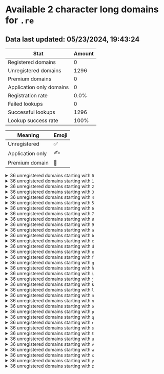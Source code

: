 # Available 2 character long domains for `.re`

## Data last updated: 05/23/2024, 19:43:24

|Stat|Amount|
|--|--|
|Registered domains|0|
|Unregistered domains|1296|
|Premium domains|0|
|Application only domains|0|
|Registration rate|0.0%|
|Failed lookups|0|
|Successful lookups|1296|
|Lookup success rate|100%|


|Meaning|Emoji|
|--|--|
|Unregistered|:white_check_mark:|
|Application only|:writing_hand:|
|Premium domain|:gem:|

<details>
<summary>36 unregistered domains starting with <bold><code>0</code></bold></summary>

|Type|Domain|
|--|--|
|:white_check_mark:|`00.re`|
|:white_check_mark:|`01.re`|
|:white_check_mark:|`02.re`|
|:white_check_mark:|`03.re`|
|:white_check_mark:|`04.re`|
|:white_check_mark:|`05.re`|
|:white_check_mark:|`06.re`|
|:white_check_mark:|`07.re`|
|:white_check_mark:|`08.re`|
|:white_check_mark:|`09.re`|
|:white_check_mark:|`0a.re`|
|:white_check_mark:|`0b.re`|
|:white_check_mark:|`0c.re`|
|:white_check_mark:|`0d.re`|
|:white_check_mark:|`0e.re`|
|:white_check_mark:|`0f.re`|
|:white_check_mark:|`0g.re`|
|:white_check_mark:|`0h.re`|
|:white_check_mark:|`0i.re`|
|:white_check_mark:|`0j.re`|
|:white_check_mark:|`0k.re`|
|:white_check_mark:|`0l.re`|
|:white_check_mark:|`0m.re`|
|:white_check_mark:|`0n.re`|
|:white_check_mark:|`0o.re`|
|:white_check_mark:|`0p.re`|
|:white_check_mark:|`0q.re`|
|:white_check_mark:|`0r.re`|
|:white_check_mark:|`0s.re`|
|:white_check_mark:|`0t.re`|
|:white_check_mark:|`0u.re`|
|:white_check_mark:|`0v.re`|
|:white_check_mark:|`0w.re`|
|:white_check_mark:|`0x.re`|
|:white_check_mark:|`0y.re`|
|:white_check_mark:|`0z.re`|
</details>
<details>
<summary>36 unregistered domains starting with <bold><code>1</code></bold></summary>

|Type|Domain|
|--|--|
|:white_check_mark:|`10.re`|
|:white_check_mark:|`11.re`|
|:white_check_mark:|`12.re`|
|:white_check_mark:|`13.re`|
|:white_check_mark:|`14.re`|
|:white_check_mark:|`15.re`|
|:white_check_mark:|`16.re`|
|:white_check_mark:|`17.re`|
|:white_check_mark:|`18.re`|
|:white_check_mark:|`19.re`|
|:white_check_mark:|`1a.re`|
|:white_check_mark:|`1b.re`|
|:white_check_mark:|`1c.re`|
|:white_check_mark:|`1d.re`|
|:white_check_mark:|`1e.re`|
|:white_check_mark:|`1f.re`|
|:white_check_mark:|`1g.re`|
|:white_check_mark:|`1h.re`|
|:white_check_mark:|`1i.re`|
|:white_check_mark:|`1j.re`|
|:white_check_mark:|`1k.re`|
|:white_check_mark:|`1l.re`|
|:white_check_mark:|`1m.re`|
|:white_check_mark:|`1n.re`|
|:white_check_mark:|`1o.re`|
|:white_check_mark:|`1p.re`|
|:white_check_mark:|`1q.re`|
|:white_check_mark:|`1r.re`|
|:white_check_mark:|`1s.re`|
|:white_check_mark:|`1t.re`|
|:white_check_mark:|`1u.re`|
|:white_check_mark:|`1v.re`|
|:white_check_mark:|`1w.re`|
|:white_check_mark:|`1x.re`|
|:white_check_mark:|`1y.re`|
|:white_check_mark:|`1z.re`|
</details>
<details>
<summary>36 unregistered domains starting with <bold><code>2</code></bold></summary>

|Type|Domain|
|--|--|
|:white_check_mark:|`20.re`|
|:white_check_mark:|`21.re`|
|:white_check_mark:|`22.re`|
|:white_check_mark:|`23.re`|
|:white_check_mark:|`24.re`|
|:white_check_mark:|`25.re`|
|:white_check_mark:|`26.re`|
|:white_check_mark:|`27.re`|
|:white_check_mark:|`28.re`|
|:white_check_mark:|`29.re`|
|:white_check_mark:|`2a.re`|
|:white_check_mark:|`2b.re`|
|:white_check_mark:|`2c.re`|
|:white_check_mark:|`2d.re`|
|:white_check_mark:|`2e.re`|
|:white_check_mark:|`2f.re`|
|:white_check_mark:|`2g.re`|
|:white_check_mark:|`2h.re`|
|:white_check_mark:|`2i.re`|
|:white_check_mark:|`2j.re`|
|:white_check_mark:|`2k.re`|
|:white_check_mark:|`2l.re`|
|:white_check_mark:|`2m.re`|
|:white_check_mark:|`2n.re`|
|:white_check_mark:|`2o.re`|
|:white_check_mark:|`2p.re`|
|:white_check_mark:|`2q.re`|
|:white_check_mark:|`2r.re`|
|:white_check_mark:|`2s.re`|
|:white_check_mark:|`2t.re`|
|:white_check_mark:|`2u.re`|
|:white_check_mark:|`2v.re`|
|:white_check_mark:|`2w.re`|
|:white_check_mark:|`2x.re`|
|:white_check_mark:|`2y.re`|
|:white_check_mark:|`2z.re`|
</details>
<details>
<summary>36 unregistered domains starting with <bold><code>3</code></bold></summary>

|Type|Domain|
|--|--|
|:white_check_mark:|`30.re`|
|:white_check_mark:|`31.re`|
|:white_check_mark:|`32.re`|
|:white_check_mark:|`33.re`|
|:white_check_mark:|`34.re`|
|:white_check_mark:|`35.re`|
|:white_check_mark:|`36.re`|
|:white_check_mark:|`37.re`|
|:white_check_mark:|`38.re`|
|:white_check_mark:|`39.re`|
|:white_check_mark:|`3a.re`|
|:white_check_mark:|`3b.re`|
|:white_check_mark:|`3c.re`|
|:white_check_mark:|`3d.re`|
|:white_check_mark:|`3e.re`|
|:white_check_mark:|`3f.re`|
|:white_check_mark:|`3g.re`|
|:white_check_mark:|`3h.re`|
|:white_check_mark:|`3i.re`|
|:white_check_mark:|`3j.re`|
|:white_check_mark:|`3k.re`|
|:white_check_mark:|`3l.re`|
|:white_check_mark:|`3m.re`|
|:white_check_mark:|`3n.re`|
|:white_check_mark:|`3o.re`|
|:white_check_mark:|`3p.re`|
|:white_check_mark:|`3q.re`|
|:white_check_mark:|`3r.re`|
|:white_check_mark:|`3s.re`|
|:white_check_mark:|`3t.re`|
|:white_check_mark:|`3u.re`|
|:white_check_mark:|`3v.re`|
|:white_check_mark:|`3w.re`|
|:white_check_mark:|`3x.re`|
|:white_check_mark:|`3y.re`|
|:white_check_mark:|`3z.re`|
</details>
<details>
<summary>36 unregistered domains starting with <bold><code>4</code></bold></summary>

|Type|Domain|
|--|--|
|:white_check_mark:|`40.re`|
|:white_check_mark:|`41.re`|
|:white_check_mark:|`42.re`|
|:white_check_mark:|`43.re`|
|:white_check_mark:|`44.re`|
|:white_check_mark:|`45.re`|
|:white_check_mark:|`46.re`|
|:white_check_mark:|`47.re`|
|:white_check_mark:|`48.re`|
|:white_check_mark:|`49.re`|
|:white_check_mark:|`4a.re`|
|:white_check_mark:|`4b.re`|
|:white_check_mark:|`4c.re`|
|:white_check_mark:|`4d.re`|
|:white_check_mark:|`4e.re`|
|:white_check_mark:|`4f.re`|
|:white_check_mark:|`4g.re`|
|:white_check_mark:|`4h.re`|
|:white_check_mark:|`4i.re`|
|:white_check_mark:|`4j.re`|
|:white_check_mark:|`4k.re`|
|:white_check_mark:|`4l.re`|
|:white_check_mark:|`4m.re`|
|:white_check_mark:|`4n.re`|
|:white_check_mark:|`4o.re`|
|:white_check_mark:|`4p.re`|
|:white_check_mark:|`4q.re`|
|:white_check_mark:|`4r.re`|
|:white_check_mark:|`4s.re`|
|:white_check_mark:|`4t.re`|
|:white_check_mark:|`4u.re`|
|:white_check_mark:|`4v.re`|
|:white_check_mark:|`4w.re`|
|:white_check_mark:|`4x.re`|
|:white_check_mark:|`4y.re`|
|:white_check_mark:|`4z.re`|
</details>
<details>
<summary>36 unregistered domains starting with <bold><code>5</code></bold></summary>

|Type|Domain|
|--|--|
|:white_check_mark:|`50.re`|
|:white_check_mark:|`51.re`|
|:white_check_mark:|`52.re`|
|:white_check_mark:|`53.re`|
|:white_check_mark:|`54.re`|
|:white_check_mark:|`55.re`|
|:white_check_mark:|`56.re`|
|:white_check_mark:|`57.re`|
|:white_check_mark:|`58.re`|
|:white_check_mark:|`59.re`|
|:white_check_mark:|`5a.re`|
|:white_check_mark:|`5b.re`|
|:white_check_mark:|`5c.re`|
|:white_check_mark:|`5d.re`|
|:white_check_mark:|`5e.re`|
|:white_check_mark:|`5f.re`|
|:white_check_mark:|`5g.re`|
|:white_check_mark:|`5h.re`|
|:white_check_mark:|`5i.re`|
|:white_check_mark:|`5j.re`|
|:white_check_mark:|`5k.re`|
|:white_check_mark:|`5l.re`|
|:white_check_mark:|`5m.re`|
|:white_check_mark:|`5n.re`|
|:white_check_mark:|`5o.re`|
|:white_check_mark:|`5p.re`|
|:white_check_mark:|`5q.re`|
|:white_check_mark:|`5r.re`|
|:white_check_mark:|`5s.re`|
|:white_check_mark:|`5t.re`|
|:white_check_mark:|`5u.re`|
|:white_check_mark:|`5v.re`|
|:white_check_mark:|`5w.re`|
|:white_check_mark:|`5x.re`|
|:white_check_mark:|`5y.re`|
|:white_check_mark:|`5z.re`|
</details>
<details>
<summary>36 unregistered domains starting with <bold><code>6</code></bold></summary>

|Type|Domain|
|--|--|
|:white_check_mark:|`60.re`|
|:white_check_mark:|`61.re`|
|:white_check_mark:|`62.re`|
|:white_check_mark:|`63.re`|
|:white_check_mark:|`64.re`|
|:white_check_mark:|`65.re`|
|:white_check_mark:|`66.re`|
|:white_check_mark:|`67.re`|
|:white_check_mark:|`68.re`|
|:white_check_mark:|`69.re`|
|:white_check_mark:|`6a.re`|
|:white_check_mark:|`6b.re`|
|:white_check_mark:|`6c.re`|
|:white_check_mark:|`6d.re`|
|:white_check_mark:|`6e.re`|
|:white_check_mark:|`6f.re`|
|:white_check_mark:|`6g.re`|
|:white_check_mark:|`6h.re`|
|:white_check_mark:|`6i.re`|
|:white_check_mark:|`6j.re`|
|:white_check_mark:|`6k.re`|
|:white_check_mark:|`6l.re`|
|:white_check_mark:|`6m.re`|
|:white_check_mark:|`6n.re`|
|:white_check_mark:|`6o.re`|
|:white_check_mark:|`6p.re`|
|:white_check_mark:|`6q.re`|
|:white_check_mark:|`6r.re`|
|:white_check_mark:|`6s.re`|
|:white_check_mark:|`6t.re`|
|:white_check_mark:|`6u.re`|
|:white_check_mark:|`6v.re`|
|:white_check_mark:|`6w.re`|
|:white_check_mark:|`6x.re`|
|:white_check_mark:|`6y.re`|
|:white_check_mark:|`6z.re`|
</details>
<details>
<summary>36 unregistered domains starting with <bold><code>7</code></bold></summary>

|Type|Domain|
|--|--|
|:white_check_mark:|`70.re`|
|:white_check_mark:|`71.re`|
|:white_check_mark:|`72.re`|
|:white_check_mark:|`73.re`|
|:white_check_mark:|`74.re`|
|:white_check_mark:|`75.re`|
|:white_check_mark:|`76.re`|
|:white_check_mark:|`77.re`|
|:white_check_mark:|`78.re`|
|:white_check_mark:|`79.re`|
|:white_check_mark:|`7a.re`|
|:white_check_mark:|`7b.re`|
|:white_check_mark:|`7c.re`|
|:white_check_mark:|`7d.re`|
|:white_check_mark:|`7e.re`|
|:white_check_mark:|`7f.re`|
|:white_check_mark:|`7g.re`|
|:white_check_mark:|`7h.re`|
|:white_check_mark:|`7i.re`|
|:white_check_mark:|`7j.re`|
|:white_check_mark:|`7k.re`|
|:white_check_mark:|`7l.re`|
|:white_check_mark:|`7m.re`|
|:white_check_mark:|`7n.re`|
|:white_check_mark:|`7o.re`|
|:white_check_mark:|`7p.re`|
|:white_check_mark:|`7q.re`|
|:white_check_mark:|`7r.re`|
|:white_check_mark:|`7s.re`|
|:white_check_mark:|`7t.re`|
|:white_check_mark:|`7u.re`|
|:white_check_mark:|`7v.re`|
|:white_check_mark:|`7w.re`|
|:white_check_mark:|`7x.re`|
|:white_check_mark:|`7y.re`|
|:white_check_mark:|`7z.re`|
</details>
<details>
<summary>36 unregistered domains starting with <bold><code>8</code></bold></summary>

|Type|Domain|
|--|--|
|:white_check_mark:|`80.re`|
|:white_check_mark:|`81.re`|
|:white_check_mark:|`82.re`|
|:white_check_mark:|`83.re`|
|:white_check_mark:|`84.re`|
|:white_check_mark:|`85.re`|
|:white_check_mark:|`86.re`|
|:white_check_mark:|`87.re`|
|:white_check_mark:|`88.re`|
|:white_check_mark:|`89.re`|
|:white_check_mark:|`8a.re`|
|:white_check_mark:|`8b.re`|
|:white_check_mark:|`8c.re`|
|:white_check_mark:|`8d.re`|
|:white_check_mark:|`8e.re`|
|:white_check_mark:|`8f.re`|
|:white_check_mark:|`8g.re`|
|:white_check_mark:|`8h.re`|
|:white_check_mark:|`8i.re`|
|:white_check_mark:|`8j.re`|
|:white_check_mark:|`8k.re`|
|:white_check_mark:|`8l.re`|
|:white_check_mark:|`8m.re`|
|:white_check_mark:|`8n.re`|
|:white_check_mark:|`8o.re`|
|:white_check_mark:|`8p.re`|
|:white_check_mark:|`8q.re`|
|:white_check_mark:|`8r.re`|
|:white_check_mark:|`8s.re`|
|:white_check_mark:|`8t.re`|
|:white_check_mark:|`8u.re`|
|:white_check_mark:|`8v.re`|
|:white_check_mark:|`8w.re`|
|:white_check_mark:|`8x.re`|
|:white_check_mark:|`8y.re`|
|:white_check_mark:|`8z.re`|
</details>
<details>
<summary>36 unregistered domains starting with <bold><code>9</code></bold></summary>

|Type|Domain|
|--|--|
|:white_check_mark:|`90.re`|
|:white_check_mark:|`91.re`|
|:white_check_mark:|`92.re`|
|:white_check_mark:|`93.re`|
|:white_check_mark:|`94.re`|
|:white_check_mark:|`95.re`|
|:white_check_mark:|`96.re`|
|:white_check_mark:|`97.re`|
|:white_check_mark:|`98.re`|
|:white_check_mark:|`99.re`|
|:white_check_mark:|`9a.re`|
|:white_check_mark:|`9b.re`|
|:white_check_mark:|`9c.re`|
|:white_check_mark:|`9d.re`|
|:white_check_mark:|`9e.re`|
|:white_check_mark:|`9f.re`|
|:white_check_mark:|`9g.re`|
|:white_check_mark:|`9h.re`|
|:white_check_mark:|`9i.re`|
|:white_check_mark:|`9j.re`|
|:white_check_mark:|`9k.re`|
|:white_check_mark:|`9l.re`|
|:white_check_mark:|`9m.re`|
|:white_check_mark:|`9n.re`|
|:white_check_mark:|`9o.re`|
|:white_check_mark:|`9p.re`|
|:white_check_mark:|`9q.re`|
|:white_check_mark:|`9r.re`|
|:white_check_mark:|`9s.re`|
|:white_check_mark:|`9t.re`|
|:white_check_mark:|`9u.re`|
|:white_check_mark:|`9v.re`|
|:white_check_mark:|`9w.re`|
|:white_check_mark:|`9x.re`|
|:white_check_mark:|`9y.re`|
|:white_check_mark:|`9z.re`|
</details>
<details>
<summary>36 unregistered domains starting with <bold><code>a</code></bold></summary>

|Type|Domain|
|--|--|
|:white_check_mark:|`a0.re`|
|:white_check_mark:|`a1.re`|
|:white_check_mark:|`a2.re`|
|:white_check_mark:|`a3.re`|
|:white_check_mark:|`a4.re`|
|:white_check_mark:|`a5.re`|
|:white_check_mark:|`a6.re`|
|:white_check_mark:|`a7.re`|
|:white_check_mark:|`a8.re`|
|:white_check_mark:|`a9.re`|
|:white_check_mark:|`aa.re`|
|:white_check_mark:|`ab.re`|
|:white_check_mark:|`ac.re`|
|:white_check_mark:|`ad.re`|
|:white_check_mark:|`ae.re`|
|:white_check_mark:|`af.re`|
|:white_check_mark:|`ag.re`|
|:white_check_mark:|`ah.re`|
|:white_check_mark:|`ai.re`|
|:white_check_mark:|`aj.re`|
|:white_check_mark:|`ak.re`|
|:white_check_mark:|`al.re`|
|:white_check_mark:|`am.re`|
|:white_check_mark:|`an.re`|
|:white_check_mark:|`ao.re`|
|:white_check_mark:|`ap.re`|
|:white_check_mark:|`aq.re`|
|:white_check_mark:|`ar.re`|
|:white_check_mark:|`as.re`|
|:white_check_mark:|`at.re`|
|:white_check_mark:|`au.re`|
|:white_check_mark:|`av.re`|
|:white_check_mark:|`aw.re`|
|:white_check_mark:|`ax.re`|
|:white_check_mark:|`ay.re`|
|:white_check_mark:|`az.re`|
</details>
<details>
<summary>36 unregistered domains starting with <bold><code>b</code></bold></summary>

|Type|Domain|
|--|--|
|:white_check_mark:|`b0.re`|
|:white_check_mark:|`b1.re`|
|:white_check_mark:|`b2.re`|
|:white_check_mark:|`b3.re`|
|:white_check_mark:|`b4.re`|
|:white_check_mark:|`b5.re`|
|:white_check_mark:|`b6.re`|
|:white_check_mark:|`b7.re`|
|:white_check_mark:|`b8.re`|
|:white_check_mark:|`b9.re`|
|:white_check_mark:|`ba.re`|
|:white_check_mark:|`bb.re`|
|:white_check_mark:|`bc.re`|
|:white_check_mark:|`bd.re`|
|:white_check_mark:|`be.re`|
|:white_check_mark:|`bf.re`|
|:white_check_mark:|`bg.re`|
|:white_check_mark:|`bh.re`|
|:white_check_mark:|`bi.re`|
|:white_check_mark:|`bj.re`|
|:white_check_mark:|`bk.re`|
|:white_check_mark:|`bl.re`|
|:white_check_mark:|`bm.re`|
|:white_check_mark:|`bn.re`|
|:white_check_mark:|`bo.re`|
|:white_check_mark:|`bp.re`|
|:white_check_mark:|`bq.re`|
|:white_check_mark:|`br.re`|
|:white_check_mark:|`bs.re`|
|:white_check_mark:|`bt.re`|
|:white_check_mark:|`bu.re`|
|:white_check_mark:|`bv.re`|
|:white_check_mark:|`bw.re`|
|:white_check_mark:|`bx.re`|
|:white_check_mark:|`by.re`|
|:white_check_mark:|`bz.re`|
</details>
<details>
<summary>36 unregistered domains starting with <bold><code>c</code></bold></summary>

|Type|Domain|
|--|--|
|:white_check_mark:|`c0.re`|
|:white_check_mark:|`c1.re`|
|:white_check_mark:|`c2.re`|
|:white_check_mark:|`c3.re`|
|:white_check_mark:|`c4.re`|
|:white_check_mark:|`c5.re`|
|:white_check_mark:|`c6.re`|
|:white_check_mark:|`c7.re`|
|:white_check_mark:|`c8.re`|
|:white_check_mark:|`c9.re`|
|:white_check_mark:|`ca.re`|
|:white_check_mark:|`cb.re`|
|:white_check_mark:|`cc.re`|
|:white_check_mark:|`cd.re`|
|:white_check_mark:|`ce.re`|
|:white_check_mark:|`cf.re`|
|:white_check_mark:|`cg.re`|
|:white_check_mark:|`ch.re`|
|:white_check_mark:|`ci.re`|
|:white_check_mark:|`cj.re`|
|:white_check_mark:|`ck.re`|
|:white_check_mark:|`cl.re`|
|:white_check_mark:|`cm.re`|
|:white_check_mark:|`cn.re`|
|:white_check_mark:|`co.re`|
|:white_check_mark:|`cp.re`|
|:white_check_mark:|`cq.re`|
|:white_check_mark:|`cr.re`|
|:white_check_mark:|`cs.re`|
|:white_check_mark:|`ct.re`|
|:white_check_mark:|`cu.re`|
|:white_check_mark:|`cv.re`|
|:white_check_mark:|`cw.re`|
|:white_check_mark:|`cx.re`|
|:white_check_mark:|`cy.re`|
|:white_check_mark:|`cz.re`|
</details>
<details>
<summary>36 unregistered domains starting with <bold><code>d</code></bold></summary>

|Type|Domain|
|--|--|
|:white_check_mark:|`d0.re`|
|:white_check_mark:|`d1.re`|
|:white_check_mark:|`d2.re`|
|:white_check_mark:|`d3.re`|
|:white_check_mark:|`d4.re`|
|:white_check_mark:|`d5.re`|
|:white_check_mark:|`d6.re`|
|:white_check_mark:|`d7.re`|
|:white_check_mark:|`d8.re`|
|:white_check_mark:|`d9.re`|
|:white_check_mark:|`da.re`|
|:white_check_mark:|`db.re`|
|:white_check_mark:|`dc.re`|
|:white_check_mark:|`dd.re`|
|:white_check_mark:|`de.re`|
|:white_check_mark:|`df.re`|
|:white_check_mark:|`dg.re`|
|:white_check_mark:|`dh.re`|
|:white_check_mark:|`di.re`|
|:white_check_mark:|`dj.re`|
|:white_check_mark:|`dk.re`|
|:white_check_mark:|`dl.re`|
|:white_check_mark:|`dm.re`|
|:white_check_mark:|`dn.re`|
|:white_check_mark:|`do.re`|
|:white_check_mark:|`dp.re`|
|:white_check_mark:|`dq.re`|
|:white_check_mark:|`dr.re`|
|:white_check_mark:|`ds.re`|
|:white_check_mark:|`dt.re`|
|:white_check_mark:|`du.re`|
|:white_check_mark:|`dv.re`|
|:white_check_mark:|`dw.re`|
|:white_check_mark:|`dx.re`|
|:white_check_mark:|`dy.re`|
|:white_check_mark:|`dz.re`|
</details>
<details>
<summary>36 unregistered domains starting with <bold><code>e</code></bold></summary>

|Type|Domain|
|--|--|
|:white_check_mark:|`e0.re`|
|:white_check_mark:|`e1.re`|
|:white_check_mark:|`e2.re`|
|:white_check_mark:|`e3.re`|
|:white_check_mark:|`e4.re`|
|:white_check_mark:|`e5.re`|
|:white_check_mark:|`e6.re`|
|:white_check_mark:|`e7.re`|
|:white_check_mark:|`e8.re`|
|:white_check_mark:|`e9.re`|
|:white_check_mark:|`ea.re`|
|:white_check_mark:|`eb.re`|
|:white_check_mark:|`ec.re`|
|:white_check_mark:|`ed.re`|
|:white_check_mark:|`ee.re`|
|:white_check_mark:|`ef.re`|
|:white_check_mark:|`eg.re`|
|:white_check_mark:|`eh.re`|
|:white_check_mark:|`ei.re`|
|:white_check_mark:|`ej.re`|
|:white_check_mark:|`ek.re`|
|:white_check_mark:|`el.re`|
|:white_check_mark:|`em.re`|
|:white_check_mark:|`en.re`|
|:white_check_mark:|`eo.re`|
|:white_check_mark:|`ep.re`|
|:white_check_mark:|`eq.re`|
|:white_check_mark:|`er.re`|
|:white_check_mark:|`es.re`|
|:white_check_mark:|`et.re`|
|:white_check_mark:|`eu.re`|
|:white_check_mark:|`ev.re`|
|:white_check_mark:|`ew.re`|
|:white_check_mark:|`ex.re`|
|:white_check_mark:|`ey.re`|
|:white_check_mark:|`ez.re`|
</details>
<details>
<summary>36 unregistered domains starting with <bold><code>f</code></bold></summary>

|Type|Domain|
|--|--|
|:white_check_mark:|`f0.re`|
|:white_check_mark:|`f1.re`|
|:white_check_mark:|`f2.re`|
|:white_check_mark:|`f3.re`|
|:white_check_mark:|`f4.re`|
|:white_check_mark:|`f5.re`|
|:white_check_mark:|`f6.re`|
|:white_check_mark:|`f7.re`|
|:white_check_mark:|`f8.re`|
|:white_check_mark:|`f9.re`|
|:white_check_mark:|`fa.re`|
|:white_check_mark:|`fb.re`|
|:white_check_mark:|`fc.re`|
|:white_check_mark:|`fd.re`|
|:white_check_mark:|`fe.re`|
|:white_check_mark:|`ff.re`|
|:white_check_mark:|`fg.re`|
|:white_check_mark:|`fh.re`|
|:white_check_mark:|`fi.re`|
|:white_check_mark:|`fj.re`|
|:white_check_mark:|`fk.re`|
|:white_check_mark:|`fl.re`|
|:white_check_mark:|`fm.re`|
|:white_check_mark:|`fn.re`|
|:white_check_mark:|`fo.re`|
|:white_check_mark:|`fp.re`|
|:white_check_mark:|`fq.re`|
|:white_check_mark:|`fr.re`|
|:white_check_mark:|`fs.re`|
|:white_check_mark:|`ft.re`|
|:white_check_mark:|`fu.re`|
|:white_check_mark:|`fv.re`|
|:white_check_mark:|`fw.re`|
|:white_check_mark:|`fx.re`|
|:white_check_mark:|`fy.re`|
|:white_check_mark:|`fz.re`|
</details>
<details>
<summary>36 unregistered domains starting with <bold><code>g</code></bold></summary>

|Type|Domain|
|--|--|
|:white_check_mark:|`g0.re`|
|:white_check_mark:|`g1.re`|
|:white_check_mark:|`g2.re`|
|:white_check_mark:|`g3.re`|
|:white_check_mark:|`g4.re`|
|:white_check_mark:|`g5.re`|
|:white_check_mark:|`g6.re`|
|:white_check_mark:|`g7.re`|
|:white_check_mark:|`g8.re`|
|:white_check_mark:|`g9.re`|
|:white_check_mark:|`ga.re`|
|:white_check_mark:|`gb.re`|
|:white_check_mark:|`gc.re`|
|:white_check_mark:|`gd.re`|
|:white_check_mark:|`ge.re`|
|:white_check_mark:|`gf.re`|
|:white_check_mark:|`gg.re`|
|:white_check_mark:|`gh.re`|
|:white_check_mark:|`gi.re`|
|:white_check_mark:|`gj.re`|
|:white_check_mark:|`gk.re`|
|:white_check_mark:|`gl.re`|
|:white_check_mark:|`gm.re`|
|:white_check_mark:|`gn.re`|
|:white_check_mark:|`go.re`|
|:white_check_mark:|`gp.re`|
|:white_check_mark:|`gq.re`|
|:white_check_mark:|`gr.re`|
|:white_check_mark:|`gs.re`|
|:white_check_mark:|`gt.re`|
|:white_check_mark:|`gu.re`|
|:white_check_mark:|`gv.re`|
|:white_check_mark:|`gw.re`|
|:white_check_mark:|`gx.re`|
|:white_check_mark:|`gy.re`|
|:white_check_mark:|`gz.re`|
</details>
<details>
<summary>36 unregistered domains starting with <bold><code>h</code></bold></summary>

|Type|Domain|
|--|--|
|:white_check_mark:|`h0.re`|
|:white_check_mark:|`h1.re`|
|:white_check_mark:|`h2.re`|
|:white_check_mark:|`h3.re`|
|:white_check_mark:|`h4.re`|
|:white_check_mark:|`h5.re`|
|:white_check_mark:|`h6.re`|
|:white_check_mark:|`h7.re`|
|:white_check_mark:|`h8.re`|
|:white_check_mark:|`h9.re`|
|:white_check_mark:|`ha.re`|
|:white_check_mark:|`hb.re`|
|:white_check_mark:|`hc.re`|
|:white_check_mark:|`hd.re`|
|:white_check_mark:|`he.re`|
|:white_check_mark:|`hf.re`|
|:white_check_mark:|`hg.re`|
|:white_check_mark:|`hh.re`|
|:white_check_mark:|`hi.re`|
|:white_check_mark:|`hj.re`|
|:white_check_mark:|`hk.re`|
|:white_check_mark:|`hl.re`|
|:white_check_mark:|`hm.re`|
|:white_check_mark:|`hn.re`|
|:white_check_mark:|`ho.re`|
|:white_check_mark:|`hp.re`|
|:white_check_mark:|`hq.re`|
|:white_check_mark:|`hr.re`|
|:white_check_mark:|`hs.re`|
|:white_check_mark:|`ht.re`|
|:white_check_mark:|`hu.re`|
|:white_check_mark:|`hv.re`|
|:white_check_mark:|`hw.re`|
|:white_check_mark:|`hx.re`|
|:white_check_mark:|`hy.re`|
|:white_check_mark:|`hz.re`|
</details>
<details>
<summary>36 unregistered domains starting with <bold><code>i</code></bold></summary>

|Type|Domain|
|--|--|
|:white_check_mark:|`i0.re`|
|:white_check_mark:|`i1.re`|
|:white_check_mark:|`i2.re`|
|:white_check_mark:|`i3.re`|
|:white_check_mark:|`i4.re`|
|:white_check_mark:|`i5.re`|
|:white_check_mark:|`i6.re`|
|:white_check_mark:|`i7.re`|
|:white_check_mark:|`i8.re`|
|:white_check_mark:|`i9.re`|
|:white_check_mark:|`ia.re`|
|:white_check_mark:|`ib.re`|
|:white_check_mark:|`ic.re`|
|:white_check_mark:|`id.re`|
|:white_check_mark:|`ie.re`|
|:white_check_mark:|`if.re`|
|:white_check_mark:|`ig.re`|
|:white_check_mark:|`ih.re`|
|:white_check_mark:|`ii.re`|
|:white_check_mark:|`ij.re`|
|:white_check_mark:|`ik.re`|
|:white_check_mark:|`il.re`|
|:white_check_mark:|`im.re`|
|:white_check_mark:|`in.re`|
|:white_check_mark:|`io.re`|
|:white_check_mark:|`ip.re`|
|:white_check_mark:|`iq.re`|
|:white_check_mark:|`ir.re`|
|:white_check_mark:|`is.re`|
|:white_check_mark:|`it.re`|
|:white_check_mark:|`iu.re`|
|:white_check_mark:|`iv.re`|
|:white_check_mark:|`iw.re`|
|:white_check_mark:|`ix.re`|
|:white_check_mark:|`iy.re`|
|:white_check_mark:|`iz.re`|
</details>
<details>
<summary>36 unregistered domains starting with <bold><code>j</code></bold></summary>

|Type|Domain|
|--|--|
|:white_check_mark:|`j0.re`|
|:white_check_mark:|`j1.re`|
|:white_check_mark:|`j2.re`|
|:white_check_mark:|`j3.re`|
|:white_check_mark:|`j4.re`|
|:white_check_mark:|`j5.re`|
|:white_check_mark:|`j6.re`|
|:white_check_mark:|`j7.re`|
|:white_check_mark:|`j8.re`|
|:white_check_mark:|`j9.re`|
|:white_check_mark:|`ja.re`|
|:white_check_mark:|`jb.re`|
|:white_check_mark:|`jc.re`|
|:white_check_mark:|`jd.re`|
|:white_check_mark:|`je.re`|
|:white_check_mark:|`jf.re`|
|:white_check_mark:|`jg.re`|
|:white_check_mark:|`jh.re`|
|:white_check_mark:|`ji.re`|
|:white_check_mark:|`jj.re`|
|:white_check_mark:|`jk.re`|
|:white_check_mark:|`jl.re`|
|:white_check_mark:|`jm.re`|
|:white_check_mark:|`jn.re`|
|:white_check_mark:|`jo.re`|
|:white_check_mark:|`jp.re`|
|:white_check_mark:|`jq.re`|
|:white_check_mark:|`jr.re`|
|:white_check_mark:|`js.re`|
|:white_check_mark:|`jt.re`|
|:white_check_mark:|`ju.re`|
|:white_check_mark:|`jv.re`|
|:white_check_mark:|`jw.re`|
|:white_check_mark:|`jx.re`|
|:white_check_mark:|`jy.re`|
|:white_check_mark:|`jz.re`|
</details>
<details>
<summary>36 unregistered domains starting with <bold><code>k</code></bold></summary>

|Type|Domain|
|--|--|
|:white_check_mark:|`k0.re`|
|:white_check_mark:|`k1.re`|
|:white_check_mark:|`k2.re`|
|:white_check_mark:|`k3.re`|
|:white_check_mark:|`k4.re`|
|:white_check_mark:|`k5.re`|
|:white_check_mark:|`k6.re`|
|:white_check_mark:|`k7.re`|
|:white_check_mark:|`k8.re`|
|:white_check_mark:|`k9.re`|
|:white_check_mark:|`ka.re`|
|:white_check_mark:|`kb.re`|
|:white_check_mark:|`kc.re`|
|:white_check_mark:|`kd.re`|
|:white_check_mark:|`ke.re`|
|:white_check_mark:|`kf.re`|
|:white_check_mark:|`kg.re`|
|:white_check_mark:|`kh.re`|
|:white_check_mark:|`ki.re`|
|:white_check_mark:|`kj.re`|
|:white_check_mark:|`kk.re`|
|:white_check_mark:|`kl.re`|
|:white_check_mark:|`km.re`|
|:white_check_mark:|`kn.re`|
|:white_check_mark:|`ko.re`|
|:white_check_mark:|`kp.re`|
|:white_check_mark:|`kq.re`|
|:white_check_mark:|`kr.re`|
|:white_check_mark:|`ks.re`|
|:white_check_mark:|`kt.re`|
|:white_check_mark:|`ku.re`|
|:white_check_mark:|`kv.re`|
|:white_check_mark:|`kw.re`|
|:white_check_mark:|`kx.re`|
|:white_check_mark:|`ky.re`|
|:white_check_mark:|`kz.re`|
</details>
<details>
<summary>36 unregistered domains starting with <bold><code>l</code></bold></summary>

|Type|Domain|
|--|--|
|:white_check_mark:|`l0.re`|
|:white_check_mark:|`l1.re`|
|:white_check_mark:|`l2.re`|
|:white_check_mark:|`l3.re`|
|:white_check_mark:|`l4.re`|
|:white_check_mark:|`l5.re`|
|:white_check_mark:|`l6.re`|
|:white_check_mark:|`l7.re`|
|:white_check_mark:|`l8.re`|
|:white_check_mark:|`l9.re`|
|:white_check_mark:|`la.re`|
|:white_check_mark:|`lb.re`|
|:white_check_mark:|`lc.re`|
|:white_check_mark:|`ld.re`|
|:white_check_mark:|`le.re`|
|:white_check_mark:|`lf.re`|
|:white_check_mark:|`lg.re`|
|:white_check_mark:|`lh.re`|
|:white_check_mark:|`li.re`|
|:white_check_mark:|`lj.re`|
|:white_check_mark:|`lk.re`|
|:white_check_mark:|`ll.re`|
|:white_check_mark:|`lm.re`|
|:white_check_mark:|`ln.re`|
|:white_check_mark:|`lo.re`|
|:white_check_mark:|`lp.re`|
|:white_check_mark:|`lq.re`|
|:white_check_mark:|`lr.re`|
|:white_check_mark:|`ls.re`|
|:white_check_mark:|`lt.re`|
|:white_check_mark:|`lu.re`|
|:white_check_mark:|`lv.re`|
|:white_check_mark:|`lw.re`|
|:white_check_mark:|`lx.re`|
|:white_check_mark:|`ly.re`|
|:white_check_mark:|`lz.re`|
</details>
<details>
<summary>36 unregistered domains starting with <bold><code>m</code></bold></summary>

|Type|Domain|
|--|--|
|:white_check_mark:|`m0.re`|
|:white_check_mark:|`m1.re`|
|:white_check_mark:|`m2.re`|
|:white_check_mark:|`m3.re`|
|:white_check_mark:|`m4.re`|
|:white_check_mark:|`m5.re`|
|:white_check_mark:|`m6.re`|
|:white_check_mark:|`m7.re`|
|:white_check_mark:|`m8.re`|
|:white_check_mark:|`m9.re`|
|:white_check_mark:|`ma.re`|
|:white_check_mark:|`mb.re`|
|:white_check_mark:|`mc.re`|
|:white_check_mark:|`md.re`|
|:white_check_mark:|`me.re`|
|:white_check_mark:|`mf.re`|
|:white_check_mark:|`mg.re`|
|:white_check_mark:|`mh.re`|
|:white_check_mark:|`mi.re`|
|:white_check_mark:|`mj.re`|
|:white_check_mark:|`mk.re`|
|:white_check_mark:|`ml.re`|
|:white_check_mark:|`mm.re`|
|:white_check_mark:|`mn.re`|
|:white_check_mark:|`mo.re`|
|:white_check_mark:|`mp.re`|
|:white_check_mark:|`mq.re`|
|:white_check_mark:|`mr.re`|
|:white_check_mark:|`ms.re`|
|:white_check_mark:|`mt.re`|
|:white_check_mark:|`mu.re`|
|:white_check_mark:|`mv.re`|
|:white_check_mark:|`mw.re`|
|:white_check_mark:|`mx.re`|
|:white_check_mark:|`my.re`|
|:white_check_mark:|`mz.re`|
</details>
<details>
<summary>36 unregistered domains starting with <bold><code>n</code></bold></summary>

|Type|Domain|
|--|--|
|:white_check_mark:|`n0.re`|
|:white_check_mark:|`n1.re`|
|:white_check_mark:|`n2.re`|
|:white_check_mark:|`n3.re`|
|:white_check_mark:|`n4.re`|
|:white_check_mark:|`n5.re`|
|:white_check_mark:|`n6.re`|
|:white_check_mark:|`n7.re`|
|:white_check_mark:|`n8.re`|
|:white_check_mark:|`n9.re`|
|:white_check_mark:|`na.re`|
|:white_check_mark:|`nb.re`|
|:white_check_mark:|`nc.re`|
|:white_check_mark:|`nd.re`|
|:white_check_mark:|`ne.re`|
|:white_check_mark:|`nf.re`|
|:white_check_mark:|`ng.re`|
|:white_check_mark:|`nh.re`|
|:white_check_mark:|`ni.re`|
|:white_check_mark:|`nj.re`|
|:white_check_mark:|`nk.re`|
|:white_check_mark:|`nl.re`|
|:white_check_mark:|`nm.re`|
|:white_check_mark:|`nn.re`|
|:white_check_mark:|`no.re`|
|:white_check_mark:|`np.re`|
|:white_check_mark:|`nq.re`|
|:white_check_mark:|`nr.re`|
|:white_check_mark:|`ns.re`|
|:white_check_mark:|`nt.re`|
|:white_check_mark:|`nu.re`|
|:white_check_mark:|`nv.re`|
|:white_check_mark:|`nw.re`|
|:white_check_mark:|`nx.re`|
|:white_check_mark:|`ny.re`|
|:white_check_mark:|`nz.re`|
</details>
<details>
<summary>36 unregistered domains starting with <bold><code>o</code></bold></summary>

|Type|Domain|
|--|--|
|:white_check_mark:|`o0.re`|
|:white_check_mark:|`o1.re`|
|:white_check_mark:|`o2.re`|
|:white_check_mark:|`o3.re`|
|:white_check_mark:|`o4.re`|
|:white_check_mark:|`o5.re`|
|:white_check_mark:|`o6.re`|
|:white_check_mark:|`o7.re`|
|:white_check_mark:|`o8.re`|
|:white_check_mark:|`o9.re`|
|:white_check_mark:|`oa.re`|
|:white_check_mark:|`ob.re`|
|:white_check_mark:|`oc.re`|
|:white_check_mark:|`od.re`|
|:white_check_mark:|`oe.re`|
|:white_check_mark:|`of.re`|
|:white_check_mark:|`og.re`|
|:white_check_mark:|`oh.re`|
|:white_check_mark:|`oi.re`|
|:white_check_mark:|`oj.re`|
|:white_check_mark:|`ok.re`|
|:white_check_mark:|`ol.re`|
|:white_check_mark:|`om.re`|
|:white_check_mark:|`on.re`|
|:white_check_mark:|`oo.re`|
|:white_check_mark:|`op.re`|
|:white_check_mark:|`oq.re`|
|:white_check_mark:|`or.re`|
|:white_check_mark:|`os.re`|
|:white_check_mark:|`ot.re`|
|:white_check_mark:|`ou.re`|
|:white_check_mark:|`ov.re`|
|:white_check_mark:|`ow.re`|
|:white_check_mark:|`ox.re`|
|:white_check_mark:|`oy.re`|
|:white_check_mark:|`oz.re`|
</details>
<details>
<summary>36 unregistered domains starting with <bold><code>p</code></bold></summary>

|Type|Domain|
|--|--|
|:white_check_mark:|`p0.re`|
|:white_check_mark:|`p1.re`|
|:white_check_mark:|`p2.re`|
|:white_check_mark:|`p3.re`|
|:white_check_mark:|`p4.re`|
|:white_check_mark:|`p5.re`|
|:white_check_mark:|`p6.re`|
|:white_check_mark:|`p7.re`|
|:white_check_mark:|`p8.re`|
|:white_check_mark:|`p9.re`|
|:white_check_mark:|`pa.re`|
|:white_check_mark:|`pb.re`|
|:white_check_mark:|`pc.re`|
|:white_check_mark:|`pd.re`|
|:white_check_mark:|`pe.re`|
|:white_check_mark:|`pf.re`|
|:white_check_mark:|`pg.re`|
|:white_check_mark:|`ph.re`|
|:white_check_mark:|`pi.re`|
|:white_check_mark:|`pj.re`|
|:white_check_mark:|`pk.re`|
|:white_check_mark:|`pl.re`|
|:white_check_mark:|`pm.re`|
|:white_check_mark:|`pn.re`|
|:white_check_mark:|`po.re`|
|:white_check_mark:|`pp.re`|
|:white_check_mark:|`pq.re`|
|:white_check_mark:|`pr.re`|
|:white_check_mark:|`ps.re`|
|:white_check_mark:|`pt.re`|
|:white_check_mark:|`pu.re`|
|:white_check_mark:|`pv.re`|
|:white_check_mark:|`pw.re`|
|:white_check_mark:|`px.re`|
|:white_check_mark:|`py.re`|
|:white_check_mark:|`pz.re`|
</details>
<details>
<summary>36 unregistered domains starting with <bold><code>q</code></bold></summary>

|Type|Domain|
|--|--|
|:white_check_mark:|`q0.re`|
|:white_check_mark:|`q1.re`|
|:white_check_mark:|`q2.re`|
|:white_check_mark:|`q3.re`|
|:white_check_mark:|`q4.re`|
|:white_check_mark:|`q5.re`|
|:white_check_mark:|`q6.re`|
|:white_check_mark:|`q7.re`|
|:white_check_mark:|`q8.re`|
|:white_check_mark:|`q9.re`|
|:white_check_mark:|`qa.re`|
|:white_check_mark:|`qb.re`|
|:white_check_mark:|`qc.re`|
|:white_check_mark:|`qd.re`|
|:white_check_mark:|`qe.re`|
|:white_check_mark:|`qf.re`|
|:white_check_mark:|`qg.re`|
|:white_check_mark:|`qh.re`|
|:white_check_mark:|`qi.re`|
|:white_check_mark:|`qj.re`|
|:white_check_mark:|`qk.re`|
|:white_check_mark:|`ql.re`|
|:white_check_mark:|`qm.re`|
|:white_check_mark:|`qn.re`|
|:white_check_mark:|`qo.re`|
|:white_check_mark:|`qp.re`|
|:white_check_mark:|`qq.re`|
|:white_check_mark:|`qr.re`|
|:white_check_mark:|`qs.re`|
|:white_check_mark:|`qt.re`|
|:white_check_mark:|`qu.re`|
|:white_check_mark:|`qv.re`|
|:white_check_mark:|`qw.re`|
|:white_check_mark:|`qx.re`|
|:white_check_mark:|`qy.re`|
|:white_check_mark:|`qz.re`|
</details>
<details>
<summary>36 unregistered domains starting with <bold><code>r</code></bold></summary>

|Type|Domain|
|--|--|
|:white_check_mark:|`r0.re`|
|:white_check_mark:|`r1.re`|
|:white_check_mark:|`r2.re`|
|:white_check_mark:|`r3.re`|
|:white_check_mark:|`r4.re`|
|:white_check_mark:|`r5.re`|
|:white_check_mark:|`r6.re`|
|:white_check_mark:|`r7.re`|
|:white_check_mark:|`r8.re`|
|:white_check_mark:|`r9.re`|
|:white_check_mark:|`ra.re`|
|:white_check_mark:|`rb.re`|
|:white_check_mark:|`rc.re`|
|:white_check_mark:|`rd.re`|
|:white_check_mark:|`re.re`|
|:white_check_mark:|`rf.re`|
|:white_check_mark:|`rg.re`|
|:white_check_mark:|`rh.re`|
|:white_check_mark:|`ri.re`|
|:white_check_mark:|`rj.re`|
|:white_check_mark:|`rk.re`|
|:white_check_mark:|`rl.re`|
|:white_check_mark:|`rm.re`|
|:white_check_mark:|`rn.re`|
|:white_check_mark:|`ro.re`|
|:white_check_mark:|`rp.re`|
|:white_check_mark:|`rq.re`|
|:white_check_mark:|`rr.re`|
|:white_check_mark:|`rs.re`|
|:white_check_mark:|`rt.re`|
|:white_check_mark:|`ru.re`|
|:white_check_mark:|`rv.re`|
|:white_check_mark:|`rw.re`|
|:white_check_mark:|`rx.re`|
|:white_check_mark:|`ry.re`|
|:white_check_mark:|`rz.re`|
</details>
<details>
<summary>36 unregistered domains starting with <bold><code>s</code></bold></summary>

|Type|Domain|
|--|--|
|:white_check_mark:|`s0.re`|
|:white_check_mark:|`s1.re`|
|:white_check_mark:|`s2.re`|
|:white_check_mark:|`s3.re`|
|:white_check_mark:|`s4.re`|
|:white_check_mark:|`s5.re`|
|:white_check_mark:|`s6.re`|
|:white_check_mark:|`s7.re`|
|:white_check_mark:|`s8.re`|
|:white_check_mark:|`s9.re`|
|:white_check_mark:|`sa.re`|
|:white_check_mark:|`sb.re`|
|:white_check_mark:|`sc.re`|
|:white_check_mark:|`sd.re`|
|:white_check_mark:|`se.re`|
|:white_check_mark:|`sf.re`|
|:white_check_mark:|`sg.re`|
|:white_check_mark:|`sh.re`|
|:white_check_mark:|`si.re`|
|:white_check_mark:|`sj.re`|
|:white_check_mark:|`sk.re`|
|:white_check_mark:|`sl.re`|
|:white_check_mark:|`sm.re`|
|:white_check_mark:|`sn.re`|
|:white_check_mark:|`so.re`|
|:white_check_mark:|`sp.re`|
|:white_check_mark:|`sq.re`|
|:white_check_mark:|`sr.re`|
|:white_check_mark:|`ss.re`|
|:white_check_mark:|`st.re`|
|:white_check_mark:|`su.re`|
|:white_check_mark:|`sv.re`|
|:white_check_mark:|`sw.re`|
|:white_check_mark:|`sx.re`|
|:white_check_mark:|`sy.re`|
|:white_check_mark:|`sz.re`|
</details>
<details>
<summary>36 unregistered domains starting with <bold><code>t</code></bold></summary>

|Type|Domain|
|--|--|
|:white_check_mark:|`t0.re`|
|:white_check_mark:|`t1.re`|
|:white_check_mark:|`t2.re`|
|:white_check_mark:|`t3.re`|
|:white_check_mark:|`t4.re`|
|:white_check_mark:|`t5.re`|
|:white_check_mark:|`t6.re`|
|:white_check_mark:|`t7.re`|
|:white_check_mark:|`t8.re`|
|:white_check_mark:|`t9.re`|
|:white_check_mark:|`ta.re`|
|:white_check_mark:|`tb.re`|
|:white_check_mark:|`tc.re`|
|:white_check_mark:|`td.re`|
|:white_check_mark:|`te.re`|
|:white_check_mark:|`tf.re`|
|:white_check_mark:|`tg.re`|
|:white_check_mark:|`th.re`|
|:white_check_mark:|`ti.re`|
|:white_check_mark:|`tj.re`|
|:white_check_mark:|`tk.re`|
|:white_check_mark:|`tl.re`|
|:white_check_mark:|`tm.re`|
|:white_check_mark:|`tn.re`|
|:white_check_mark:|`to.re`|
|:white_check_mark:|`tp.re`|
|:white_check_mark:|`tq.re`|
|:white_check_mark:|`tr.re`|
|:white_check_mark:|`ts.re`|
|:white_check_mark:|`tt.re`|
|:white_check_mark:|`tu.re`|
|:white_check_mark:|`tv.re`|
|:white_check_mark:|`tw.re`|
|:white_check_mark:|`tx.re`|
|:white_check_mark:|`ty.re`|
|:white_check_mark:|`tz.re`|
</details>
<details>
<summary>36 unregistered domains starting with <bold><code>u</code></bold></summary>

|Type|Domain|
|--|--|
|:white_check_mark:|`u0.re`|
|:white_check_mark:|`u1.re`|
|:white_check_mark:|`u2.re`|
|:white_check_mark:|`u3.re`|
|:white_check_mark:|`u4.re`|
|:white_check_mark:|`u5.re`|
|:white_check_mark:|`u6.re`|
|:white_check_mark:|`u7.re`|
|:white_check_mark:|`u8.re`|
|:white_check_mark:|`u9.re`|
|:white_check_mark:|`ua.re`|
|:white_check_mark:|`ub.re`|
|:white_check_mark:|`uc.re`|
|:white_check_mark:|`ud.re`|
|:white_check_mark:|`ue.re`|
|:white_check_mark:|`uf.re`|
|:white_check_mark:|`ug.re`|
|:white_check_mark:|`uh.re`|
|:white_check_mark:|`ui.re`|
|:white_check_mark:|`uj.re`|
|:white_check_mark:|`uk.re`|
|:white_check_mark:|`ul.re`|
|:white_check_mark:|`um.re`|
|:white_check_mark:|`un.re`|
|:white_check_mark:|`uo.re`|
|:white_check_mark:|`up.re`|
|:white_check_mark:|`uq.re`|
|:white_check_mark:|`ur.re`|
|:white_check_mark:|`us.re`|
|:white_check_mark:|`ut.re`|
|:white_check_mark:|`uu.re`|
|:white_check_mark:|`uv.re`|
|:white_check_mark:|`uw.re`|
|:white_check_mark:|`ux.re`|
|:white_check_mark:|`uy.re`|
|:white_check_mark:|`uz.re`|
</details>
<details>
<summary>36 unregistered domains starting with <bold><code>v</code></bold></summary>

|Type|Domain|
|--|--|
|:white_check_mark:|`v0.re`|
|:white_check_mark:|`v1.re`|
|:white_check_mark:|`v2.re`|
|:white_check_mark:|`v3.re`|
|:white_check_mark:|`v4.re`|
|:white_check_mark:|`v5.re`|
|:white_check_mark:|`v6.re`|
|:white_check_mark:|`v7.re`|
|:white_check_mark:|`v8.re`|
|:white_check_mark:|`v9.re`|
|:white_check_mark:|`va.re`|
|:white_check_mark:|`vb.re`|
|:white_check_mark:|`vc.re`|
|:white_check_mark:|`vd.re`|
|:white_check_mark:|`ve.re`|
|:white_check_mark:|`vf.re`|
|:white_check_mark:|`vg.re`|
|:white_check_mark:|`vh.re`|
|:white_check_mark:|`vi.re`|
|:white_check_mark:|`vj.re`|
|:white_check_mark:|`vk.re`|
|:white_check_mark:|`vl.re`|
|:white_check_mark:|`vm.re`|
|:white_check_mark:|`vn.re`|
|:white_check_mark:|`vo.re`|
|:white_check_mark:|`vp.re`|
|:white_check_mark:|`vq.re`|
|:white_check_mark:|`vr.re`|
|:white_check_mark:|`vs.re`|
|:white_check_mark:|`vt.re`|
|:white_check_mark:|`vu.re`|
|:white_check_mark:|`vv.re`|
|:white_check_mark:|`vw.re`|
|:white_check_mark:|`vx.re`|
|:white_check_mark:|`vy.re`|
|:white_check_mark:|`vz.re`|
</details>
<details>
<summary>36 unregistered domains starting with <bold><code>w</code></bold></summary>

|Type|Domain|
|--|--|
|:white_check_mark:|`w0.re`|
|:white_check_mark:|`w1.re`|
|:white_check_mark:|`w2.re`|
|:white_check_mark:|`w3.re`|
|:white_check_mark:|`w4.re`|
|:white_check_mark:|`w5.re`|
|:white_check_mark:|`w6.re`|
|:white_check_mark:|`w7.re`|
|:white_check_mark:|`w8.re`|
|:white_check_mark:|`w9.re`|
|:white_check_mark:|`wa.re`|
|:white_check_mark:|`wb.re`|
|:white_check_mark:|`wc.re`|
|:white_check_mark:|`wd.re`|
|:white_check_mark:|`we.re`|
|:white_check_mark:|`wf.re`|
|:white_check_mark:|`wg.re`|
|:white_check_mark:|`wh.re`|
|:white_check_mark:|`wi.re`|
|:white_check_mark:|`wj.re`|
|:white_check_mark:|`wk.re`|
|:white_check_mark:|`wl.re`|
|:white_check_mark:|`wm.re`|
|:white_check_mark:|`wn.re`|
|:white_check_mark:|`wo.re`|
|:white_check_mark:|`wp.re`|
|:white_check_mark:|`wq.re`|
|:white_check_mark:|`wr.re`|
|:white_check_mark:|`ws.re`|
|:white_check_mark:|`wt.re`|
|:white_check_mark:|`wu.re`|
|:white_check_mark:|`wv.re`|
|:white_check_mark:|`ww.re`|
|:white_check_mark:|`wx.re`|
|:white_check_mark:|`wy.re`|
|:white_check_mark:|`wz.re`|
</details>
<details>
<summary>36 unregistered domains starting with <bold><code>x</code></bold></summary>

|Type|Domain|
|--|--|
|:white_check_mark:|`x0.re`|
|:white_check_mark:|`x1.re`|
|:white_check_mark:|`x2.re`|
|:white_check_mark:|`x3.re`|
|:white_check_mark:|`x4.re`|
|:white_check_mark:|`x5.re`|
|:white_check_mark:|`x6.re`|
|:white_check_mark:|`x7.re`|
|:white_check_mark:|`x8.re`|
|:white_check_mark:|`x9.re`|
|:white_check_mark:|`xa.re`|
|:white_check_mark:|`xb.re`|
|:white_check_mark:|`xc.re`|
|:white_check_mark:|`xd.re`|
|:white_check_mark:|`xe.re`|
|:white_check_mark:|`xf.re`|
|:white_check_mark:|`xg.re`|
|:white_check_mark:|`xh.re`|
|:white_check_mark:|`xi.re`|
|:white_check_mark:|`xj.re`|
|:white_check_mark:|`xk.re`|
|:white_check_mark:|`xl.re`|
|:white_check_mark:|`xm.re`|
|:white_check_mark:|`xn.re`|
|:white_check_mark:|`xo.re`|
|:white_check_mark:|`xp.re`|
|:white_check_mark:|`xq.re`|
|:white_check_mark:|`xr.re`|
|:white_check_mark:|`xs.re`|
|:white_check_mark:|`xt.re`|
|:white_check_mark:|`xu.re`|
|:white_check_mark:|`xv.re`|
|:white_check_mark:|`xw.re`|
|:white_check_mark:|`xx.re`|
|:white_check_mark:|`xy.re`|
|:white_check_mark:|`xz.re`|
</details>
<details>
<summary>36 unregistered domains starting with <bold><code>y</code></bold></summary>

|Type|Domain|
|--|--|
|:white_check_mark:|`y0.re`|
|:white_check_mark:|`y1.re`|
|:white_check_mark:|`y2.re`|
|:white_check_mark:|`y3.re`|
|:white_check_mark:|`y4.re`|
|:white_check_mark:|`y5.re`|
|:white_check_mark:|`y6.re`|
|:white_check_mark:|`y7.re`|
|:white_check_mark:|`y8.re`|
|:white_check_mark:|`y9.re`|
|:white_check_mark:|`ya.re`|
|:white_check_mark:|`yb.re`|
|:white_check_mark:|`yc.re`|
|:white_check_mark:|`yd.re`|
|:white_check_mark:|`ye.re`|
|:white_check_mark:|`yf.re`|
|:white_check_mark:|`yg.re`|
|:white_check_mark:|`yh.re`|
|:white_check_mark:|`yi.re`|
|:white_check_mark:|`yj.re`|
|:white_check_mark:|`yk.re`|
|:white_check_mark:|`yl.re`|
|:white_check_mark:|`ym.re`|
|:white_check_mark:|`yn.re`|
|:white_check_mark:|`yo.re`|
|:white_check_mark:|`yp.re`|
|:white_check_mark:|`yq.re`|
|:white_check_mark:|`yr.re`|
|:white_check_mark:|`ys.re`|
|:white_check_mark:|`yt.re`|
|:white_check_mark:|`yu.re`|
|:white_check_mark:|`yv.re`|
|:white_check_mark:|`yw.re`|
|:white_check_mark:|`yx.re`|
|:white_check_mark:|`yy.re`|
|:white_check_mark:|`yz.re`|
</details>
<details>
<summary>36 unregistered domains starting with <bold><code>z</code></bold></summary>

|Type|Domain|
|--|--|
|:white_check_mark:|`z0.re`|
|:white_check_mark:|`z1.re`|
|:white_check_mark:|`z2.re`|
|:white_check_mark:|`z3.re`|
|:white_check_mark:|`z4.re`|
|:white_check_mark:|`z5.re`|
|:white_check_mark:|`z6.re`|
|:white_check_mark:|`z7.re`|
|:white_check_mark:|`z8.re`|
|:white_check_mark:|`z9.re`|
|:white_check_mark:|`za.re`|
|:white_check_mark:|`zb.re`|
|:white_check_mark:|`zc.re`|
|:white_check_mark:|`zd.re`|
|:white_check_mark:|`ze.re`|
|:white_check_mark:|`zf.re`|
|:white_check_mark:|`zg.re`|
|:white_check_mark:|`zh.re`|
|:white_check_mark:|`zi.re`|
|:white_check_mark:|`zj.re`|
|:white_check_mark:|`zk.re`|
|:white_check_mark:|`zl.re`|
|:white_check_mark:|`zm.re`|
|:white_check_mark:|`zn.re`|
|:white_check_mark:|`zo.re`|
|:white_check_mark:|`zp.re`|
|:white_check_mark:|`zq.re`|
|:white_check_mark:|`zr.re`|
|:white_check_mark:|`zs.re`|
|:white_check_mark:|`zt.re`|
|:white_check_mark:|`zu.re`|
|:white_check_mark:|`zv.re`|
|:white_check_mark:|`zw.re`|
|:white_check_mark:|`zx.re`|
|:white_check_mark:|`zy.re`|
|:white_check_mark:|`zz.re`|
</details>
